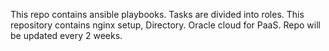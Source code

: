 This repo contains ansible playbooks. Tasks are divided into roles.
This repository contains nginx setup, Directory. Oracle cloud for PaaS. Repo will be updated every 2 weeks.

